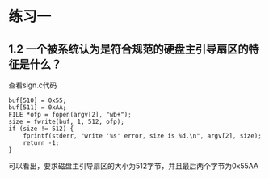 # 练习一 #
## 1.2 一个被系统认为是符合规范的硬盘主引导扇区的特征是什么？ ##
查看sign.c代码
```
buf[510] = 0x55;
buf[511] = 0xAA;
FILE *ofp = fopen(argv[2], "wb+");
size = fwrite(buf, 1, 512, ofp);
if (size != 512) {
    fprintf(stderr, "write '%s' error, size is %d.\n", argv[2], size);
    return -1;
}
```
可以看出，要求磁盘主引导扇区的大小为512字节，并且最后两个字节为0x55AA
